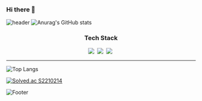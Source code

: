 ### Hi there 👋

<!--
**jiseok12/jiseok12** is a ✨ _special_ ✨ repository because its `README.md` (this file) appears on your GitHub profile.

Here are some ideas to get you started:

- 🔭 I’m currently working on ...
- 🌱 I’m currently learning ...
- 👯 I’m looking to collaborate on ...
- 🤔 I’m looking for help with ...
- 💬 Ask me about ...
- 📫 How to reach me: ...
- 😄 Pronouns: ...
- ⚡ Fun fact: ...
-->


  ![header](https://capsule-render.vercel.app/api?type=waving&color=random&height=300&section=header&text=leejiseok&fontSize=90)
  ![Anurag's GitHub stats](https://github-readme-stats.vercel.app/api?username=jiseok12&show_icons=true&theme=cobalt)
  <br>
<div align="center">
  <h3>Tech Stack</h3>
  <div>
    <img src="https://img.shields.io/badge/C-A8B9CC?style=flat-square&logo=C&logoColor=white"/></a>&nbsp 
    <img src="https://img.shields.io/badge/Python-3766AB?style=flat-square&logo=Python&logoColor=white"/></a>&nbsp 
    <img src="https://img.shields.io/badge/C#-239120?style=flat-square&logo='C Sharp'&logoColor=white"/></a>&nbsp 
  </div>
</div>

<hr>
  
![Top Langs](https://github-readme-stats.vercel.app/api/top-langs/?username=jiseok12&layout=cobalt)
<br>
  
  [![Solved.ac S2210214](http://mazassumnida.wtf/api/v2/generate_badge?boj=S2210214)](https://solved.ac/S2210214)
  
  ![Footer](https://capsule-render.vercel.app/api?type=waving&color=auto&height=200&section=footer)
